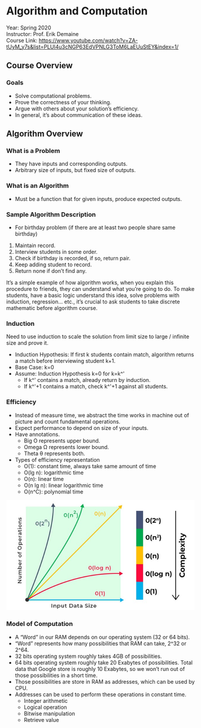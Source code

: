 # Algorithm and Computation

Year: Spring 2020 <br />
Instructor: Prof. Erik Demaine <br />
Course Link: <https://www.youtube.com/watch?v=ZA-tUyM_y7s&list=PLUl4u3cNGP63EdVPNLG3ToM6LaEUuStEY&index=1/>

## Course Overview

### Goals

* Solve computational problems.
* Prove the correctness of your thinking.
* Argue with others about your solution’s efficiency.
* In general, it’s about communication of these ideas.

## Algorithm Overview

### What is a Problem

* They have inputs and corresponding outputs.
* Arbitrary size of inputs, but fixed size of outputs.

### What is an Algorithm

* Must be a function that for given inputs, produce expected outputs.

### Sample Algorithm Description

* For birthday problem (if there are at least two people share same birthday)
	
1. Maintain record.
2. Interview students in some order.
3. Check if birthday is recorded, if so, return pair.
4. Keep adding student to record.
5. Return none if don’t find any.

It’s a simple example of how algorithm works, when you explain this procedure to friends, they can 
understand what you’re going to do.
To make students, have a basic logic understand this idea, solve problems with induction,
 regression… etc., it’s crucial to ask students to take discrete mathematic before algorithm course.

### Induction

Need to use induction to scale the solution from limit size to large / infinite size and prove it.

* Induction Hypothesis: If first k students contain match, algorithm returns a match before 
interviewing student k+1.
* Base Case: k=0
* Assume: Induction Hypothesis k=0 for k=k^'
    * If k^'  contains a match, already return by induction.
    * If k^'+1 contains a match, check k^'+1 against all students.

### Efficiency

* Instead of measure time, we abstract the time works in machine out of picture and count 
fundamental operations.
* Expect performance to depend on size of your inputs.
* Have annotations.
    * Big O represents upper bound.
    * Omega Ω represents lower bound.
    * Theta θ represents both.
* Types of efficiency representation
    * O(1): constant time, always take same amount of time
    * O(lg n): logarithmic time
    * O(n): linear time
    * O(n lg n): linear logarithmic time
    * O(n^C): polynomial time

![Efficiency and Complexity](../../../Images/Introduction%20to%20Algorithms/Efficiency%20and%20Complexity.jpg)

### Model of Computation

* A “Word” in our RAM depends on our operating system (32 or 64 bits).
* “Word” represents how many possibilities that RAM can take, 2^32 or 2^64.
* 32 bits operating system roughly takes 4GB of possibilities.
* 64 bits operating system roughly take 20 Exabytes of possibilities. Total data that Google store 
is roughly 10 Exabytes, so we won’t run out of those possibilities in a short time.
* Those possibilities are store in RAM as addresses, which can be used by CPU.
* Addresses can be used to perform these operations in constant time.
    * Integer arithmetic
    * Logical operation
    * Bitwise manipulation
    * Retrieve value

